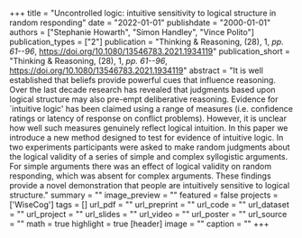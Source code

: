 +++
title = "Uncontrolled logic: intuitive sensitivity to logical structure in random responding"
date = "2022-01-01"
publishdate = "2000-01-01"
authors = ["Stephanie Howarth", "Simon Handley", "Vince Polito"]
publication_types = ["2"]
publication = "Thinking & Reasoning, (28), 1, _pp. 61--96_, https://doi.org/10.1080/13546783.2021.1934119"
publication_short = "Thinking & Reasoning, (28), 1, _pp. 61--96_, https://doi.org/10.1080/13546783.2021.1934119"
abstract = "It is well established that beliefs provide powerful cues that influence reasoning. Over the last decade research has revealed that judgments based upon logical structure may also pre-empt deliberative reasoning. Evidence for `intuitive logic' has been claimed using a range of measures (i.e. confidence ratings or latency of response on conflict problems). However, it is unclear how well such measures genuinely reflect logical intuition. In this paper we introduce a new method designed to test for evidence of intuitive logic. In two experiments participants were asked to make random judgments about the logical validity of a series of simple and complex syllogistic arguments. For simple arguments there was an effect of logical validity on random responding, which was absent for complex arguments. These findings provide a novel demonstration that people are intuitively sensitive to logical structure."
summary = ""
image_preview = ""
featured = false
projects = ['WiseCog']
tags = []
url_pdf = ""
url_preprint = ""
url_code = ""
url_dataset = ""
url_project = ""
url_slides = ""
url_video = ""
url_poster = ""
url_source = ""
math = true
highlight = true
[header]
image = ""
caption = ""
+++
